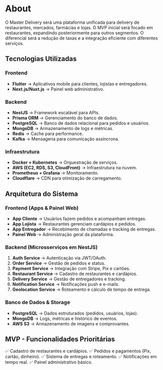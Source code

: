 
# About

O Master Delivery será uma plataforma unificada para delivery de restaurantes, mercados, farmácias e lojas. O MVP inicial será focado em restaurantes, expandindo posteriormente para outros segmentos. O diferencial será a redução de taxas e a integração eficiente com diferentes serviços.

## **Tecnologias Utilizadas**

### **Frontend**

- **Flutter** → Aplicativos mobile para clientes, lojistas e entregadores.
- **Next.js/Nuxt.js** → Painel web administrativo.

### **Backend**

- **NestJS** → Framework escalável para APIs.
- **Prisma ORM** → Gerenciamento do banco de dados.
- **PostgreSQL** → Banco de dados relacional para pedidos e usuários.
- **MongoDB** → Armazenamento de logs e métricas.
- **Redis** → Cache para performance.
- **Kafka** → Mensageria para comunicação assíncrona.

### **Infraestrutura**

- **Docker + Kubernetes** → Orquestração de serviços.
- **AWS (EC2, RDS, S3, CloudFront)** → Infraestrutura na nuvem.
- **Prometheus + Grafana** → Monitoramento.
- **Cloudflare** → CDN para otimização de carregamento.

## **Arquitetura do Sistema**

### **Frontend (Apps & Painel Web)**

- **App Cliente** → Usuários fazem pedidos e acompanham entregas.
- **App Lojista** → Restaurantes gerenciam cardápios e pedidos.
- **App Entregador** → Recebimento de chamadas e tracking de entregas.
- **Painel Web** → Administração geral da plataforma.

### **Backend (Microsserviços em NestJS)**

1. **Auth Service** → Autenticação via JWT/OAuth.
2. **Order Service** → Gestão de pedidos e status.
3. **Payment Service** → Integração com Stripe, Pix e cartões.
4. **Restaurant Service** → Cadastro de restaurantes e cardápios.
5. **Delivery Service** → Gestão de entregadores e tracking.
6. **Notification Service** → Notificações push e e-mails.
7. **Geolocation Service** → Roteamento e cálculo de tempo de entrega.

### **Banco de Dados & Storage**

- **PostgreSQL** → Dados estruturados (pedidos, usuários, lojas).
- **MongoDB** → Logs, métricas e histórico de eventos.
- **AWS S3** → Armazenamento de imagens e comprovantes.

## **MVP - Funcionalidades Prioritárias**

✅ Cadastro de restaurantes e cardápios.
✅ Pedidos e pagamentos (Pix, cartão, dinheiro).
✅ Sistema de entregas e roteamento.
✅ Notificações em tempo real.
✅ Painel administrativo básico.